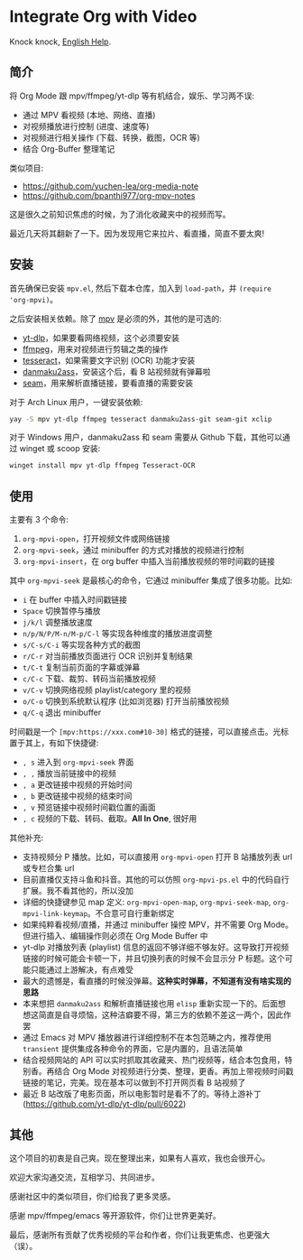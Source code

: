 # Integrate Org with Video

Knock knock, [English Help](README-en.md).

## 简介

将 Org Mode 跟 mpv/ffmpeg/yt-dlp 等有机结合，娱乐、学习两不误:
- 通过 MPV 看视频 (本地、网络、直播)
- 对视频播放进行控制 (进度、速度等)
- 对视频进行相关操作 (下载、转换，截图，OCR 等)
- 结合 Org-Buffer 整理笔记

类似项目:
- https://github.com/yuchen-lea/org-media-note
- https://github.com/bpanthi977/org-mpv-notes

这是很久之前知识焦虑的时候，为了消化收藏夹中的视频而写。

最近几天将其翻新了一下。因为发现用它来拉片、看直播，简直不要太爽!

## 安装

首先确保已安装 `mpv.el`, 然后下载本仓库，加入到 `load-path`，并 `(require 'org-mpvi)`。

之后安装相关依赖。除了 [mpv](https://mpv.io/) 是必须的外，其他的是可选的:
- [yt-dlp](https://github.com/yt-dlp/yt-dlp)，如果要看网络视频，这个必须要安装
- [ffmpeg](https://ffmpeg.org/)，用来对视频进行剪辑之类的操作
- [tesseract](https://github.com/tesseract-ocr/tesseract)，如果需要文字识别 (OCR) 功能才安装
- [danmaku2ass](https://github.com/m13253/danmaku2ass)，安装这个后，看 B 站视频就有弹幕啦
- [seam](https://github.com/Borber/seam)，用来解析直播链接，要看直播的需要安装

对于 Arch Linux 用户，一键安装依赖:
```sh
yay -S mpv yt-dlp ffmpeg tesseract danmaku2ass-git seam-git xclip
```

对于 Windows 用户，danmaku2ass 和 seam 需要从 Github 下载，其他可以通过 winget 或 scoop 安装:
```sh
winget install mpv yt-dlp ffmpeg Tesseract-OCR
```

## 使用

主要有 3 个命令:
1. `org-mpvi-open`，打开视频文件或网络链接
2. `org-mpvi-seek`，通过 minibuffer 的方式对播放的视频进行控制
3. `org-mpvi-insert`，在 org buffer 中插入当前播放视频的带时间戳的链接

其中 `org-mpvi-seek` 是最核心的命令，它通过 minibuffer 集成了很多功能。比如:
- `i` 在 buffer 中插入时间戳链接
- `Space` 切换暂停与播放
- `j/k/l` 调整播放速度
- `n/p/N/P/M-n/M-p/C-l` 等实现各种维度的播放进度调整
- `s/C-s/C-i` 等实现各种方式的截图
- `r/C-r` 对当前播放页面进行 OCR 识别并复制结果
- `t/C-t` 复制当前页面的字幕或弹幕
- `c/C-c` 下载、裁剪、转码当前播放视频
- `v/C-v` 切换网络视频 playlist/category 里的视频
- `o/C-o` 切换到系统默认程序 (比如浏览器) 打开当前播放视频
- `q/C-q` 退出 minibuffer

时间戳是一个 `[mpv:https://xxx.com#10-30]` 格式的链接，可以直接点击。光标置于其上，有如下快捷键:
- `, s` 进入到 `org-mpvi-seek` 界面
- `, ,` 播放当前链接中的视频
- `, a` 更改链接中视频的开始时间
- `, b` 更改链接中视频的结束时间
- `, v` 预览链接中视频时间戳位置的画面
- `, c` 视频的下载、转码、截取。**All In One**, 很好用

其他补充:
- 支持视频分 P 播放。比如，可以直接用 `org-mpvi-open` 打开 B 站播放列表 url 或专栏合集 url
- 目前直播仅支持斗鱼和抖音。其他的可以仿照 `org-mpvi-ps.el` 中的代码自行扩展。我不看其他的，所以没加
- 详细的快捷键参见 map 定义: `org-mpvi-open-map`, `org-mpvi-seek-map`, `org-mpvi-link-keymap`。不合意可自行重新绑定
- 如果纯粹看视频/直播，并通过 minibuffer 操控 MPV，并不需要 Org Mode。但进行插入、编辑操作则必须在 Org Mode Buffer 中
- yt-dlp 对播放列表 (playlist) 信息的返回不够详细不够友好。这导致打开视频链接的时候可能会卡顿一下，并且切换列表的时候不会显示分 P 标题。这个可能只能通过上游解决，有点难受
- 最大的遗憾是，看直播的时候没弹幕。**这种实时弹幕，不知道有没有啥实现的思路**
- 本来想把 `danmaku2ass` 和解析直播链接也用 `elisp` 重新实现一下的。后面想想这简直是自寻烦恼，这种洁癖要不得，第三方的依赖不差这一两个，因此作罢
- 通过 Emacs 对 MPV 播放器进行详细控制不在本包范畴之内，推荐使用 `transient` 提供集成各种命令的界面，它是内置的，且语法简单
- 结合视频网站的 API 可以实时抓取其收藏夹、热门视频等，结合本包食用，特别香。再结合 Org Mode 对视频进行分类、整理，更香。再加上带视频时间戳链接的笔记，完美。现在基本可以做到不打开网页看 B 站视频了
- 最近 B 站改版了电影页面，所以电影暂时是看不了的。等待上游补丁 (https://github.com/yt-dlp/yt-dlp/pull/6022)

## 其他

这个项目的初衷是自己爽。现在整理出来，如果有人喜欢，我也会很开心。

欢迎大家沟通交流，互相学习、共同进步。

感谢社区中的类似项目，你们给我了更多灵感。

感谢 mpv/ffmpeg/emacs 等开源软件，你们让世界更美好。

最后，感谢所有贡献了优秀视频的平台和作者，你们让我更焦虑、也更强大（误）。
